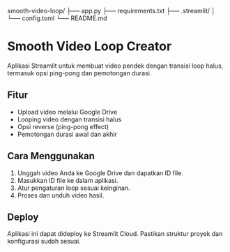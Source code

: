 smooth-video-loop/
├── app.py
├── requirements.txt
├── .streamlit/
│   └── config.toml
└── README.md

# Smooth Video Loop Creator

Aplikasi Streamlit untuk membuat video pendek dengan transisi loop halus, termasuk opsi ping-pong dan pemotongan durasi.

## Fitur

- Upload video melalui Google Drive
- Looping video dengan transisi halus
- Opsi reverse (ping-pong effect)
- Pemotongan durasi awal dan akhir

## Cara Menggunakan

1. Unggah video Anda ke Google Drive dan dapatkan ID file.
2. Masukkan ID file ke dalam aplikasi.
3. Atur pengaturan loop sesuai keinginan.
4. Proses dan unduh video hasil.

## Deploy

Aplikasi ini dapat dideploy ke Streamlit Cloud. Pastikan struktur proyek dan konfigurasi sudah sesuai.
